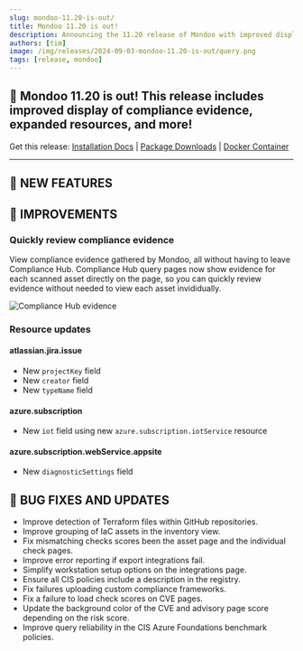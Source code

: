 ```yaml
---
slug: mondoo-11.20-is-out/
title: Mondoo 11.20 is out!
description: Announcing the 11.20 release of Mondoo with improved display of compliance evidence, expanded resources, and more!
authors: [tim]
image: /img/releases/2024-09-03-mondoo-11.20-is-out/query.png
tags: [release, mondoo]
---
```


## 🥳 Mondoo 11.20 is out! This release includes improved display of compliance evidence, expanded resources, and more!

Get this release: [Installation Docs](https://mondoo.com/docs/cnspec/) | [Package Downloads](https://releases.mondoo.com/cnspec/) | [Docker Container](https://hub.docker.com/r/mondoo/cnspec)

---

## 🎉 NEW FEATURES

## 🧹 IMPROVEMENTS

### Quickly review compliance evidence

View compliance evidence gathered by Mondoo, all without having to leave Compliance Hub. Compliance Hub query pages now show evidence for each scanned asset directly on the page, so you can quickly review evidence without needed to view each asset invididually.

![Compliance Hub evidence](/img/releases/2024-09-03-mondoo-11.20-is-out/query.png)

### Resource updates

#### atlassian.jira.issue

- New `projectKey` field
- New `creator` field
- New `typeName` field

#### azure.subscription

- New `iot` field using new `azure.subscription.iotService` resource

#### azure.subscription.webService.appsite

- New `diagnosticSettings` field

## 🐛 BUG FIXES AND UPDATES

- Improve detection of Terraform files within GitHub repositories.
- Improve grouping of IaC assets in the inventory view.
- Fix mismatching checks scores been the asset page and the individual check pages.
- Improve error reporting if export integrations fail.
- Simplify workstation setup options on the integrations page.
- Ensure all CIS policies include a description in the registry.
- Fix failures uploading custom compliance frameworks.
- Fix a failure to load check scores on CVE pages.
- Update the background color of the CVE and advisory page score depending on the risk score.
- Improve query reliability in the CIS Azure Foundations benchmark policies.
